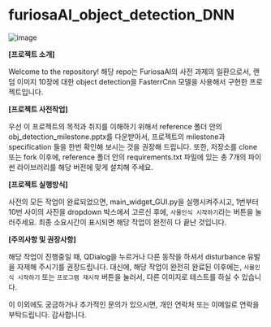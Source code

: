 # furiosaAI_object_detection_DNN
![image](https://user-images.githubusercontent.com/30963732/225328905-85d73d7a-70b5-48f8-8d65-bfd8ed3466a1.png)





<b> [프로젝트 소개] </b>

Welcome to the repository!
해당 repo는 FuriosaAI의 사전 과제의 일환으로서, 랜덤 이미지 10장에 대한 object detection을 FasterrCnn 모델을 사용해서 구현한 프로젝트입니다.





<b> [프로젝트 사전작업] </b>

우선 이 프로젝트의 목적과 취지를 이해하기 위해서 reference 폴더 안의 obj_detection_milestone.pptx를 다운받아서, 프로젝트의 milestone과 specification 들을 한번 확인해 보시는 것을 권장해 드립니다. 또한, 저장소를 clone 또는 fork 이후에, reference 폴더 안의 requirements.txt 파일에 있는 총 7개의 파이썬 라이브러리를 해당 버전에 맞게 설치해 주세요.





<b> [프로젝트 실행방식] </b>

사전의 모든 작업이 완료되었으면, main_widget_GUI.py을 실행시켜주시고, 1번부터 10번 사이의 사진을 dropdown 박스에서 고르신 후에, `사물인식 시작하기`라는 버튼을 눌러주세요. 
최종 소요시간이 표시되면 해당 작업이 완전히 다 끝난 것입니다.





<b> [주의사항 및 권장사항] </b>

해당 작업이 진행중일 때, QDialog을 누르거나 다른 동작을 하셔서 disturbance 유발을 자제해 주시기를 권장드립니다.
대신에, 해당 작업이 완전히 완료된 이후에는, `사물인식 시작하기` 또는 `프로그램 재시작` 버튼을 눌러서, 다른 이미지로 테스트를 하실 수 있습니다. 

이 이외에도 궁금하거나 추가적인 문의가 있으시면, 개인 연락처 또는 이메일로 연락을 부탁드립니다. 감사합니다.





